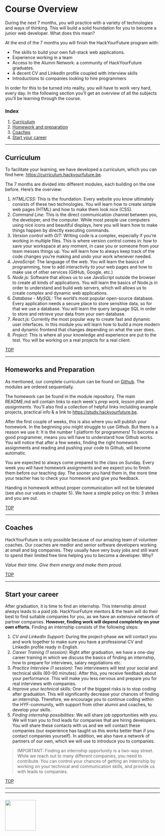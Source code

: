 # Course Overview

During the next 7 months, you will practice with a variety of technologies and ways of thinking. This will build a solid foundation for you to become a junior web developer. What does this mean?

At the end of the 7 months you will finish the HackYourFuture program with:
* The skills to build your own full-stack web applications.
* Experience working in a team
* Access to the Alumni Network: a community of HackYourFuture graduates.
* A decent CV and LinkedIn profile coupled with interview skills
* Introductions to companies looking to hire programmers

In order for this to be turned into reality, you will have to work very hard, every day.
In the following section you’ll get an overview of all the subjects you’ll be learning through the course.

### Index
1. [Curriculum](#curriculum)
1. [Homework and preparation](#homework-and-preparation)
1. [Coaches](#coaches)
1. [Start your career](#start-your-career)

---

## Curriculum

To facilitate your learning, we have developed a curriculum, which you can find here: https://curriculum.hackyourfuture.be.

The 7 months are divided into different modules, each building on the one before. Here’s the overview:
1. _HTML/CSS​:_ This is the foundation. Every website you know ultimately consists of these two technologies. You will learn how to create simple web pages (HTML) and how to make them look nice (CSS).
2. _Command Line​:_ This is the direct communication channel between you, the developer, and the computer. While most people use computers using nice icons and beautiful displays, here you will learn how to make things happen by directly executing commands.
3. _Version control with GIT:_ Writing code is a complex, especially if you’re working in multiple files. This is where version control comes in: how to save your workspace at any moment, in case you or someone from your team messes things up.  You will learn how to always keep track of the code changes you’re making
and undo your work whenever needed.
4. _JavaScript:_ The language of the web. You will learn the basics of programming, how to add interactivity to your web pages and how to make use of other services (GitHub, Google, etc.)
5. _Node.js:_ Software that allows us to use JavaScript outside the browser to create all kinds of applications. You will learn the basics of Node.js in order to understand and build web servers, which will allows us to create complex and dynamic web applications.
6. _Database - MySQL:_ The world’s most popular open-source database. Every application needs a secure place to store sensitive data, so for that we use a database. You will learn the query language SQL in order to store and retrieve your data from your own database.
7. _React.js:_ Currently the most popular way to create fast and dynamic user interfaces. In this module you will learn how to build a more modern and dynamic frontend that changes depending on what the user does.
8. _Project:_ This is where all your knowledge and experience are put to the test. You will be working on a real projects for a real client.

<!-- ![](./images/course-overview.png) -->

[TOP](#course-overview)

---

## Homeworks and Preparation

As mentioned, our complete curriculum can be found on ​[Github​](https://github.com/HackYourFutureBelgium). The modules are ordered sequentially.

The homework can be found in the module repository. The main README.md will contain links to each week's _prep work_, _lesson plan_ and _assignments_.  You'll also find a collection of helpful links inclulding example projects, practical info & a link to https://study.hackyourfuture.be.

<!-- ![](./images/html-css-homework.png) -->

After the first couple of weeks, this is also where you will publish your homework. In the beginning you might struggle to use Github. But there is a reason we use it: It is the number 1 platform for programmers! To become a good programmer, means you will have to understand how Github works. You will notice that after a few weeks, finding the right homework assignments and reading and pushing your code to Github, will become automatic.

You are expected to ​always​ come prepared to the class on Sunday. Every week you will have homework assignments and we expect you to finish them ​before​ our teaching day. The sooner you hand them in, the more time your teacher has to check your homework and give you feedback.

Handing in homework without proper communication ​will not be tolerated​ (see also our values in chapter 5). We have a simple policy on this: 3 strikes and you are out.

[TOP](#course-overview)

---

## Coaches

HackYourFuture is only possible because of our amazing team of volunteer coaches. Our coaches are medior and senior software developers working at small and big companies. They usually have very busy jobs and still want to spend their limited free time ​helping you​ to become a developer. Why?


_Value their time. Give them energy and make them proud._


[TOP](#course-overview)

---

## Start your career

After graduation, it is time to find an internship. This internship almost always leads to a paid job. HackYourFuture mentors & the team will do their best to find suitable companies for you, as we have an extensive network of partner companies.
**However, finding work will depend completely on your own efforts.**
Finding an internship consists of the following steps:
1. _CV and LinkedIn Support:_ During the project-phase we will contact you and work together to make sure you have a professional CV and LinkedIn profile ready in English.
2. _Career Training (1 session):_ Right after graduation, we have a one-day career training in which we discuss the basics of finding an internship, how to prepare for interviews, salary negotiations etc.
3. _Practice Interview (1 session):_ Two interviewers will test your social and technical skills (60-90 minutes). After this, you receive feedback about your performance. This will make you less nervous and prepare you for real interviews with companies.
4. _Improve your technical skills:_ One of the biggest risks is to stop coding after graduation. This will significantly​ decrease your chances of finding an internship. Therefore, we encourage you to continue coding within the HYF-community, with support from other alumni and coaches, to develop your skills.
5. _Finding internship possibilities:_ We will share job opportunities with you. We will train you to find leads for companies that are hiring developers. You will share these contacts with us and we will contact these companies (our experience has taught us this works better than if you contact companies yourself). In addition, we also have a network of partners of our own, which we will use to introduce you to companies.

> IMPORTANT​: Finding an internship opportunity is a two-way street. While we reach out to many different companies, you need to contribute. You can control your chances of getting an internship by working on your technical and communication skills, and provide us with leads to companies.


[TOP](#course-overview)


___
___
### <a href="https://hackyourfuture.be" target="_blank"><img src="https://pbs.twimg.com/profile_images/984474625009741824/Bs_qKx6-_400x400.jpg" width="100" height="100"></img></a>
